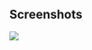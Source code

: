 ## Screenshots

[![](https://yandrey.ru/tmp/transmission-web-control_s.jpg)](https://yandrey.ru/tmp/transmission-web-control.png)
